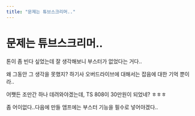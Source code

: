 ```yaml
---
title: "문제는 튜브스크리머.."
---
```

# 문제는 튜브스크리머..


톤이 좀 빈다 싶었는데 잘 생각해보니 부스터가 없었다는 거다..




왜 그동안 그 생각을 못했지? 하기사 오버드라이브에 대해서는 잡음에 대한 기억 뿐이라..




어쨋든 조만간 하나 데려와야겠는데, TS 808이 30만원이 되었네? ㅎㅎㅎ




좀 어이없다..다음에 만들 앰프에는 부스터 기능을 필수로 넣어야겠다..


